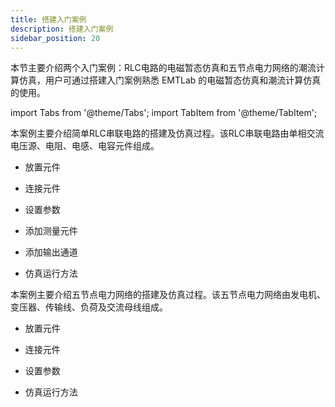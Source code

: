 ```yaml
---
title: 搭建入门案例
description: 搭建入门案例
sidebar_position: 20
---
```

本节主要介绍两个入门案例：RLC电路的电磁暂态仿真和五节点电力网络的潮流计算仿真，用户可通过搭建入门案例熟悉 EMTLab 的电磁暂态仿真和潮流计算仿真的使用。

import Tabs from '@theme/Tabs';
import TabItem from '@theme/TabItem';

<Tabs>
<TabItem value="case1" label="RLC电路的电磁暂态仿真">
本案例主要介绍简单RLC串联电路的搭建及仿真过程。该RLC串联电路由单相交流电压源、电阻、电感、电容元件组成。

- 放置元件

- 连接元件

- 设置参数

- 添加测量元件

- 添加输出通道

- 仿真运行方法

</TabItem>
<TabItem value="case2" label="五节点电力网络的潮流计算仿真">
本案例主要介绍五节点电力网络的搭建及仿真过程。该五节点电力网络由发电机、变压器、传输线、负荷及交流母线组成。

- 放置元件

- 连接元件

- 设置参数

- 仿真运行方法


</TabItem>
</Tabs>

